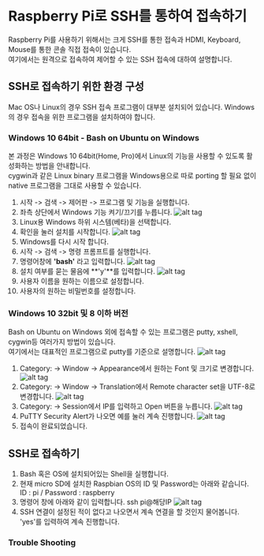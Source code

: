 # Raspberry Pi로 SSH를 통하여 접속하기
Raspberry Pi를 사용하기 위해서는 크게 SSH를 통한 접속과 HDMI, Keyboard, Mouse를 통한 콘솔 직접 접속이 있습니다.<br />
여기에서는 원격으로 접속하여 제어할 수 있는 SSH 접속에 대하여 설명합니다.

## SSH로 접속하기 위한 환경 구성
Mac OS나 Linux의 경우 SSH 접속 프로그램이 대부분 설치되어 있습니다. Windows의 경우 접속을 위한 프로그램을 설치하여야 합니다.

### Windows 10 64bit - Bash on Ubuntu on Windows
본 과정은 Windows 10 64bit(Home, Pro)에서 Linux의 기능을 사용할 수 있도록 활성화하는 방법을 안내합니다.<br />
cygwin과 같은 Linux binary 프로그램을 Windows용으로 따로 porting 할 필요 없이 native 프로그램을 그대로 사용할 수 있습니다.
1. 시작 -> 검색 -> 제어판 -> 프로그램 및 기능을 실행합니다.
2. 좌측 상단에서 Windows 기능 켜기/끄기를 누릅니다.
![alt tag](https://github.com/janghe11/IoT_Hands-On-Lab/blob/master/pictures/004_BashonUbuntuonWindows_001.png)
3. Linux용 Windows 하위 시스템(베타)을 선택합니다.
4. 확인을 눌러 설치를 시작합니다.
![alt tag](https://github.com/janghe11/IoT_Hands-On-Lab/blob/master/pictures/004_BashonUbuntuonWindows_002.png)
5. Windows를 다시 시작 합니다.
6. 시작 -> 검색 -> 명령 프롬프트를 실행합니다.
7. 명령어창에 **'bash'** 라고 입력합니다.
![alt tag](https://github.com/janghe11/IoT_Hands-On-Lab/blob/master/pictures/004_BashonUbuntuonWindows_003.png)
8. 설치 여부를 묻는 물음에 **'y'**를 입력합니다.
![alt tag](https://github.com/janghe11/IoT_Hands-On-Lab/blob/master/pictures/004_BashonUbuntuonWindows_004.png)
9. 사용자 이름을 원하는 이름으로 설정합니다.
10. 사용자의 원하는 비밀번호를 설정합니다.

### Windows 10 32bit 및 8 이하 버전
Bash on Ubuntu on Windows 외에 접속할 수 있는 프로그램은 putty, xshell, cygwin등 여러가지 방법이 있습니다.<br />
여기에서는 대표적인 프로그램으로 putty를 기준으로 설명합니다.
![alt tag](https://github.com/janghe11/IoT_Hands-On-Lab/blob/master/pictures/004_Putty_001.png)
1. Category: -> Window -> Appearance에서 원하는 Font 및 크기로 변경합니다.
![alt tag](https://github.com/janghe11/IoT_Hands-On-Lab/blob/master/pictures/004_Putty_002.png)
2. Category: -> Window -> Translation에서 Remote character set을 UTF-8로 변경합니다.
![alt tag](https://github.com/janghe11/IoT_Hands-On-Lab/blob/master/pictures/004_Putty_003.png)
3. Category: -> Session에서 IP를 입력하고 Open 버튼을 누릅니다.
![alt tag](https://github.com/janghe11/IoT_Hands-On-Lab/blob/master/pictures/004_Putty_004.png)
4. PuTTY Security Alert가 나오면 예를 눌러 계속 진행합니다.
![alt tag](https://github.com/janghe11/IoT_Hands-On-Lab/blob/master/pictures/004_Putty_005.png)
5. 접속이 완료되었습니다.

## SSH로 접속하기
1. Bash 혹은 OS에 설치되어있는 Shell을 실행합니다.
2. 현재 micro SD에 설치한 Raspbian OS의 ID 및 Password는 아래와 같습니다.
   ID : pi / Password : raspberry
3. 명령어 창에 아래와 같이 입력합니다.
   ssh pi@해당IP
  ![alt tag](https://github.com/janghe11/IoT_Hands-On-Lab/blob/master/pictures/004_SSH-login_001.png)
4. SSH 연결이 설정된 적이 없다고 나오면서 계속 연결을 할 것인지 물어봅니다. 'yes'를 입력하여 계속 진행합니다.

### Trouble Shooting

